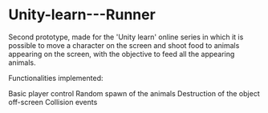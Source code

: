# Unity-learn---Runner

Second prototype, made for the 'Unity learn' online series in which it is possible to move a character on the screen and shoot food to animals appearing on the screen, with the objective to feed all the appearing animals.

Functionalities implemented:

Basic player control
Random spawn of the animals
Destruction of the object off-screen
Collision events
